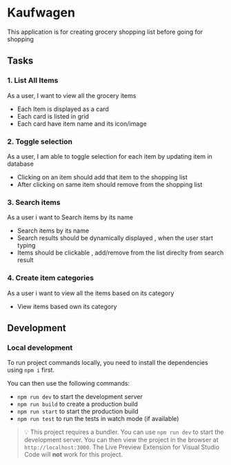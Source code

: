 # Kaufwagen

This application is for creating grocery shopping list before going for shopping

## Tasks

### 1. List All Items

As a user, I want to view all the grocery items
- Each Item is displayed as a card
- Each card is listed in grid
- Each card have item name and its icon/image

### 2. Toggle selection
As a user, I am able to toggle selection for each item by updating item in database
- Clicking on an item should add that item to the shopping list
- After clicking on same item should remove from the shopping list

### 3. Search items
As a user i want to Search items by its name
- Search items by its name
- Search results should be dynamically displayed , when the user start typing
- Items should be clickable , add/remove from the list direclty from search result

### 4. Create item categories
As a user i want to view all the items based on its category
- View items based own its category


## Development

### Local development

To run project commands locally, you need to install the dependencies using `npm i` first.

You can then use the following commands:

- `npm run dev` to start the development server
- `npm run build` to create a production build
- `npm run start` to start the production build
- `npm run test` to run the tests in watch mode (if available)

> 💡 This project requires a bundler. You can use `npm run dev` to start the development server. You can then view the project in the browser at `http://localhost:3000`. The Live Preview Extension for Visual Studio Code will **not** work for this project.
